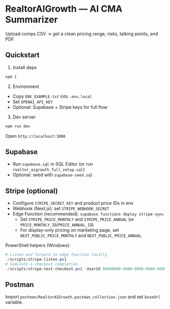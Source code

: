 # RealtorAIGrowth — AI CMA Summarizer

Upload comps CSV → get a clean pricing range, risks, talking points, and PDF.

## Quickstart

1) Install deps
```bash
npm i
```
2) Environment
- Copy `ENV_EXAMPLE.txt` into `.env.local`
- Set `OPENAI_API_KEY`
- Optional: Supabase + Stripe keys for full flow

3) Dev server
```bash
npm run dev
```

Open `http://localhost:3000`

## Supabase
- Run `supabase.sql` in SQL Editor (or run `realtor_aigrowth_full_setup.sql`)
- Optional: seed with `supabase-seed.sql`

## Stripe (optional)
- Configure `STRIPE_SECRET_KEY` and product price IDs in env
- Webhook (Next.js): set `STRIPE_WEBHOOK_SECRET`
- Edge Function (recommended): `supabase functions deploy stripe-sync`
  - Set `STRIPE_PRICE_MONTHLY` and `STRIPE_PRICE_ANNUAL` (or `PRICE_MONTHLY_ID`/`PRICE_ANNUAL_ID`)
  - For display-only pricing on marketing page, set `NEXT_PUBLIC_PRICE_MONTHLY` and `NEXT_PUBLIC_PRICE_ANNUAL`

PowerShell helpers (Windows):
```powershell
# Listen and forward to edge function locally
./scripts/stripe-listen.ps1
# Simulate a checkout completion
./scripts/stripe-test-checkout.ps1 -UserId 00000000-0000-0000-0000-000000000001
```

## Postman
Import `postman/RealtorAIGrowth.postman_collection.json` and set `baseUrl` variable.
